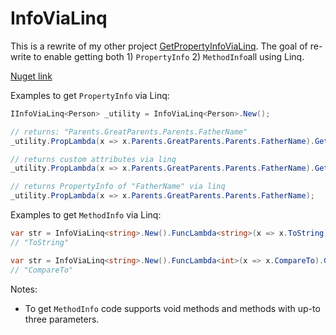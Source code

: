 # InfoViaLinq

This is a rewrite of my other project [GetPropertyInfoViaLinq](https://github.com/amir734jj/PropertyInfoViaLinq). The goal of re-write to enable getting both 1) `PropertyInfo` 2) `MethodInfo`all using Linq.

[Nuget link](https://www.nuget.org/packages/InfoViaLinq/)

Examples to get `PropertyInfo` via Linq:

```csharp
IInfoViaLinq<Person> _utility = InfoViaLinq<Person>.New();

// returns: "Parents.GreatParents.Parents.FatherName"
_utility.PropLambda(x => x.Parents.GreatParents.Parents.FatherName).GetPropertyName();

// returns custom attributes via linq
_utility.PropLambda(x => x.Parents.GreatParents.Parents.FatherName).GetAttribute<DisplayAttribute>();

// returns PropertyInfo of "FatherName" via linq
_utility.PropLambda(x => x.Parents.GreatParents.Parents.FatherName);
```

Examples to get `MethodInfo` via Linq:

```csharp
var str = InfoViaLinq<string>.New().FuncLambda<string>(x => x.ToString).GetMethodInfo().Name;
// "ToString"

var str = InfoViaLinq<string>.New().FuncLambda<int>(x => x.CompareTo).GetMethodInfo().Name;
// "CompareTo"
```

Notes:
- To get `MethodInfo` code supports void methods and methods with up-to three parameters.
